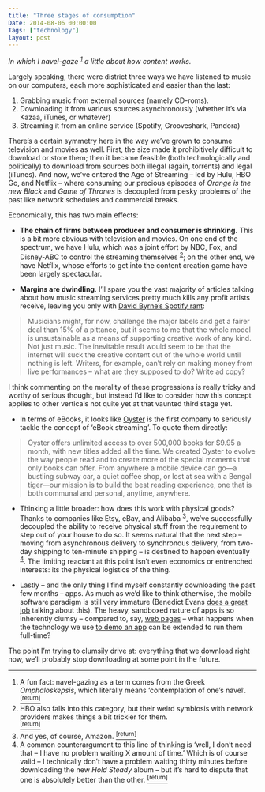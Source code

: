 ```yaml
---
title: "Three stages of consumption"
Date: 2014-08-06 00:00:00
Tags: ["technology"]
layout: post
---
```


<p><em>In which I navel-gaze <sup class="footnote-ref" id="fnref:1"><a href="#fn:1" rel="footnote">1</a></sup> a little about how content works.</em></p>


<p>Largely speaking, there were district three ways we have listened to music on our computers, each more sophisticated and easier than the last:</p>


<ol>
<li>Grabbing music from external sources (namely CD-roms).</li>
<li>Downloading it from various sources asynchronously (whether it’s via Kazaa, iTunes, or whatever)</li>
<li>Streaming it from an online service (Spotify, Grooveshark, Pandora)</li>
</ol>


<p>There’s a certain symmetry here in the way we’ve grown to consume television and movies as well.  First, the size made it prohibitively difficult to download or store them; then it became feasible (both technologically and politically) to download from sources both illegal (again, torrents) and legal (iTunes).  And now, we’ve entered the Age of Streaming – led by Hulu, HBO Go, and Netflix – where consuming our precious episodes of <em>Orange is the new Black</em> and <em>Game of Thrones</em> is decoupled from pesky problems of the past like network schedules and commercial breaks.</p>


<p>Economically, this has two main effects:</p>


<ul>
<li><p><strong>The chain of firms between producer and consumer is shrinking.</strong>  This is a bit more obvious with television and movies.  On one end of the spectrum, we have Hulu, which was a joint effort by NBC, Fox, and Disney-ABC to control the streaming themselves <sup class="footnote-ref" id="fnref:2"><a href="#fn:2" rel="footnote">2</a></sup>; on the other end, we have Netflix, whose efforts to get into the content creation game have been largely spectacular.</p></li>
<li><p><strong>Margins are dwindling</strong>.  I’ll spare you the vast majority of articles talking about how music streaming services pretty much kills any profit artists receive, leaving you only with <a href="http://www.theguardian.com/music/2013/oct/11/david-byrne-internet-content-world">David Byrne’s Spotify rant</a>:</p></li>
</ul>


<blockquote>
<p>Musicians might, for now, challenge the major labels and get a fairer deal than 15% of a pittance, but it seems to me that the whole model is unsustainable as a means of supporting creative work of any kind. Not just music. The inevitable result would seem to be that the internet will suck the creative content out of the whole world until nothing is left. Writers, for example, can’t rely on making money from live performances – what are they supposed to do? Write ad copy?</p>
</blockquote>


<p>I think commenting on the morality of these progressions is really tricky and worthy of serious thought, but instead I’d like to consider how this concept applies to other verticals not quite yet at that vaunted third stage yet.</p>


<ul>
<li>In terms of eBooks, it looks like <a href="https://www.oysterbooks.com/">Oyster</a> is the first company to seriously tackle the concept of ‘eBook streaming’.  To quote them directly:</li>
</ul>


<blockquote>
<p>Oyster offers unlimited access to over 500,000 books for $9.95 a month, with new titles added all the time.  We created Oyster to evolve the way people read and to create more of the special moments that only books can offer. From anywhere a mobile device can go—a bustling subway car, a quiet coffee shop, or lost at sea with a Bengal tiger—our mission is to build the best reading experience, one that is both communal and personal, anytime, anywhere.</p>
</blockquote>


<ul>
<li><p>Thinking a little broader: how does this work with physical goods?  Thanks to companies like Etsy, eBay, and Alibaba <sup class="footnote-ref" id="fnref:3"><a href="#fn:3" rel="footnote">3</a></sup>, we’ve successfully decoupled the ability to receive physical stuff from the requirement to step out of your house to do so.  It seems natural that the next step – moving from asynchronous delivery to synchronous delivery, from two-day shipping to ten-minute shipping – is destined to happen eventually <sup class="footnote-ref" id="fnref:4"><a href="#fn:4" rel="footnote">4</a></sup>.  The limiting reactant at this point isn’t even economics or entrenched interests: its the physical logistics of the thing.</p></li>
<li><p>Lastly – and the only thing I find myself constantly downloading the past few months – apps.  As much as we’d like to think otherwise, the mobile software paradigm is still very immature (Benedict Evans <a href="http://ben-evans.com/benedictevans/2013/8/15/app-stores-portals-and-discovery">does a great job</a> talking about this).  The heavy, sandboxed nature of apps is so inherently clumsy – compared to, say, <a href="http://xkcd.com/1367/">web pages</a> – what happens when the technology we use <a href="http://www.appdemostore.com/">to demo an app</a> can be extended to run them full-time?</p></li>
</ul>


<p>The point I’m trying to clumsily drive at: everything that we download right now, we’ll probably stop downloading at some point in the future.</p>


<div class="footnotes">
<hr/>
<ol>
<li id="fn:1">A fun fact: navel-gazing as a term comes from the Greek <em>Omphaloskepsis</em>, which literally means ‘contemplation of one’s navel’.
 <a class="footnote-return" href="#fnref:1"><sup>[return]</sup></a></li>
<li id="fn:2">HBO also falls into this category, but their weird symbiosis with network providers makes things a bit trickier for them.<br/>
<a class="footnote-return" href="#fnref:2"><sup>[return]</sup></a></li>
<li id="fn:3">And yes, of course, Amazon.
 <a class="footnote-return" href="#fnref:3"><sup>[return]</sup></a></li>
<li id="fn:4">A common counterargument to this line of thinking is ‘well, I don’t need that – I have no problem waiting X amount of time.’  Which is of course valid – I technically don’t have a problem waiting thirty minutes before downloading the new <em>Hold Steady</em> album – but it’s hard to dispute that one is absolutely better than the other.
 <a class="footnote-return" href="#fnref:4"><sup>[return]</sup></a></li>
</ol>
</div>
	